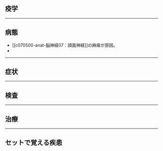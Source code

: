 ## 疫学
---
## 病態
- [[c070500-anat-脳神経07：顔面神経]]の麻痺が原因。
- 
---
## 症状

---
## 検査
---
## 治療
---
## セットで覚える疾患
